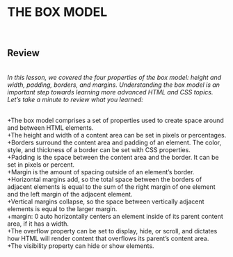 <h1>THE BOX MODEL</h1>
<br><h2>Review</h2>
<br><em>In this lesson, we covered the four properties of the box model: height and width, padding, borders, and margins. Understanding the box model is an important step towards learning more advanced HTML and CSS topics. Let’s take a minute to review what you learned:</em>

<br>+The box model comprises a set of properties used to create space around and between HTML elements.<br>
+The height and width of a content area can be set in pixels or percentages.<br>
+Borders surround the content area and padding of an element. The color, style, and thickness of a border can be set with CSS properties.<br>
+Padding is the space between the content area and the border. It can be set in pixels or percent.<br>
+Margin is the amount of spacing outside of an element’s border.<br>
+Horizontal margins add, so the total space between the borders of adjacent elements is equal to the sum of the right margin of one element and the left margin of the adjacent element.<br>
+Vertical margins collapse, so the space between vertically adjacent elements is equal to the larger margin.<br>
+margin: 0 auto horizontally centers an element inside of its parent content area, if it has a width.<br>
+The overflow property can be set to display, hide, or scroll, and dictates how HTML will render content that overflows its parent’s content area.<br>
+The visibility property can hide or show elements.
